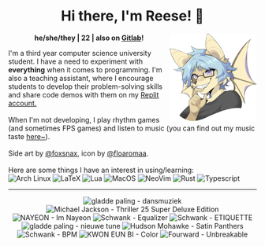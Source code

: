 <h1 align="center">Hi there, I'm Reese! 👋</h1>
<img src="foxsnax_rennysona_slightcrop.png" alt="An anthropomorphic representation of me." align="right" width="35%">

<p align="center">
  <b>he/she/they | 22 | also on <a href="https://gitlab.com/renys">Gitlab</a>!</b>
</p>

<p>
  I'm a third year computer science university student. I have a need to experiment with <strong>everything</strong> when it comes to programming. I'm also a teaching assistant, where I encourage students to develop their problem-solving skills and share code demos with them on my <a href="https://replit.com/@renys">Replit account.</a>
  <br><br>
  When I'm not developing, I play rhythm games (and sometimes FPS games) and listen to music (you can find out my music taste <a href="https://www.last.fm/user/i-dle">here~</a>).
  <br><br>
  Side art by <a href="https://twitter.com/foxsnax">@foxsnax</a>, icon by <a href="https://twitter.com/floaromaa/status/1544156562326839296">@floaromaa</a>.
  <br><br>
  Here are some things I have an interest in using/learning:
  <br>
  <img alt="Arch Linux" src="https://img.shields.io/badge/Arch_BTW-1793D1?style=for-the-badge&logo=arch-linux&logoColor=white"/>
  <img alt="LaTeX" src="https://img.shields.io/badge/LaTeX-47A141?style=for-the-badge&logo=LaTeX&logoColor=white"/>
  <img alt="Lua" src="https://img.shields.io/badge/Lua-2C2D72?style=for-the-badge&logo=lua&logoColor=white"/>
  <img alt="MacOS" src="https://img.shields.io/badge/MacOS-000000?style=for-the-badge&logo=apple&logoColor=white"/>
  <img alt="NeoVim" src="https://img.shields.io/badge/NeoVim-%2357A143.svg?&style=for-the-badge&logo=neovim&logoColor=white"/>
  <img alt="Rust" src="https://img.shields.io/badge/Rust-black?style=for-the-badge&logo=rust&logoColor=#E57324"/>
  <img alt="Typescript" src="https://img.shields.io/badge/TypeScript-007ACC?style=for-the-badge&logo=typescript&logoColor=white"/>
</p>
<hr class="dotted">
<!-- lastfm -->
<p align="center"><img src="https://lastfm.freetls.fastly.net/i/u/64s/ad8abd10497dac11e65b38e796a26b04.jpg" title="gladde paling - dansmuziek"> <img src="https://lastfm.freetls.fastly.net/i/u/64s/481470eff66c4ffecfaf28b375c11041.png" title="Michael Jackson - Thriller 25 Super Deluxe Edition"> <img src="https://lastfm.freetls.fastly.net/i/u/64s/d842bea788c1c3fca32b00a4c3557b10.jpg" title="NAYEON - Im Nayeon"> <img src="https://lastfm.freetls.fastly.net/i/u/64s/0e315609e755c1279b84676c02c9f09c.jpg" title="Schwank - Equalizer"> <img src="https://lastfm.freetls.fastly.net/i/u/64s/0e0aebcbd09a169710296907b956994a.jpg" title="Schwank - ETIQUETTE"> <img src="https://lastfm.freetls.fastly.net/i/u/64s/b5e7b07228607f3cd8995663a8e3ba5b.jpg" title="gladde paling - nieuwe tune"> <img src="https://lastfm.freetls.fastly.net/i/u/64s/c67ceea606224b72a00d8e314b4acbb1.jpg" title="Hudson Mohawke - Satin Panthers"> <img src="https://lastfm.freetls.fastly.net/i/u/64s/e9c984a43ab144f3303a106842915e51.jpg" title="Schwank - BPM"> <img src="https://lastfm.freetls.fastly.net/i/u/64s/e8b1eb8ba8373896e6d716136efa6cdd.jpg" title="KWON EUN BI - Color"> <img src="https://lastfm.freetls.fastly.net/i/u/64s/4a8c5887f45641ba82d8ca53021b8f7e.jpg" title="Fourward - Unbreakable"> </p>
